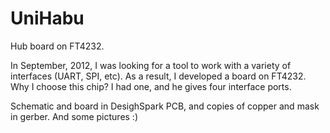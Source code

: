 UniHabu
=======

Hub board on FT4232.

In September, 2012, I was looking for a tool to work with a variety of interfaces (UART, SPI, etc). 
As a result, I developed a board on FT4232. Why I choose this chip? I had one, and he gives four interface ports.

Schematic and board in DesighSpark PCB, and copies of copper and mask in gerber.
And some pictures :)
